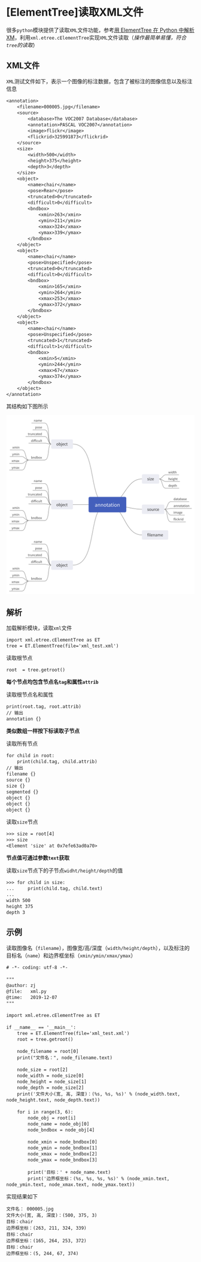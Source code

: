 
# [ElementTree]读取XML文件

很多`python`模块提供了读取`XML`文件功能，参考[用 ElementTree 在 Python 中解析 XM](https://pycoders-weekly-chinese.readthedocs.io/en/latest/issue6/processing-xml-in-python-with-element-tree.html)，利用`xml.etree.cElementTree`实现`XML`文件读取（*操作最简单易懂，符合`tree`的读取*）

## XML文件

`XML`测试文件如下，表示一个图像的标注数据，包含了被标注的图像信息以及标注信息

```
<annotation>
	<filename>000005.jpg</filename>
	<source>
		<database>The VOC2007 Database</database>
		<annotation>PASCAL VOC2007</annotation>
		<image>flickr</image>
		<flickrid>325991873</flickrid>
	</source>
	<size>
		<width>500</width>
		<height>375</height>
		<depth>3</depth>
	</size>
	<object>
		<name>chair</name>
		<pose>Rear</pose>
		<truncated>0</truncated>
		<difficult>0</difficult>
		<bndbox>
			<xmin>263</xmin>
			<ymin>211</ymin>
			<xmax>324</xmax>
			<ymax>339</ymax>
		</bndbox>
	</object>
	<object>
		<name>chair</name>
		<pose>Unspecified</pose>
		<truncated>0</truncated>
		<difficult>0</difficult>
		<bndbox>
			<xmin>165</xmin>
			<ymin>264</ymin>
			<xmax>253</xmax>
			<ymax>372</ymax>
		</bndbox>
	</object>
	<object>
		<name>chair</name>
		<pose>Unspecified</pose>
		<truncated>1</truncated>
		<difficult>1</difficult>
		<bndbox>
			<xmin>5</xmin>
			<ymin>244</ymin>
			<xmax>67</xmax>
			<ymax>374</ymax>
		</bndbox>
	</object>
</annotation>
```

其结构如下图所示

![](./imgs/xml.png)

## 解析

加载解析模块，读取`xml`文件

```
import xml.etree.cElementTree as ET
tree = ET.ElementTree(file='xml_test.xml')
```

读取根节点

```
root  = tree.getroot()
```

**每个节点均包含节点名`tag`和属性`attrib`**

读取根节点名和属性

```
print(root.tag, root.attrib)
// 输出
annotation {}
```

**类似数组一样按下标读取子节点**

读取所有节点

```
for child in root:
    print(child.tag, child.attrib)
// 输出 
filename {}
source {}
size {}
segmented {}
object {}
object {}
object {}
```

读取`size`节点

```
>>> size = root[4]
>>> size
<Element 'size' at 0x7efe63ad0a70>
```

**节点值可通过参数`text`获取**

读取`size`节点下的子节点`widht/height/depth`的值

```
>>> for child in size:
...     print(child.tag, child.text)
... 
width 500
height 375
depth 3
```

## 示例

读取图像名（`filename`），图像宽/高/深度（`width/height/depth`），以及标注的目标名（`name`）和边界框坐标（`xmin/ymin/xmax/ymax`）

```
# -*- coding: utf-8 -*-

"""
@author: zj
@file:   xml.py
@time:   2019-12-07
"""

import xml.etree.cElementTree as ET

if __name__ == '__main__':
    tree = ET.ElementTree(file='xml_test.xml')
    root = tree.getroot()

    node_filename = root[0]
    print("文件名：", node_filename.text)

    node_size = root[2]
    node_width = node_size[0]
    node_height = node_size[1]
    node_depth = node_size[2]
    print('文件大小(宽, 高, 深度)：(%s, %s, %s)' % (node_width.text, node_height.text, node_depth.text))

    for i in range(3, 6):
        node_obj = root[i]
        node_name = node_obj[0]
        node_bndbox = node_obj[4]

        node_xmin = node_bndbox[0]
        node_ymin = node_bndbox[1]
        node_xmax = node_bndbox[2]
        node_ymax = node_bndbox[3]

        print('目标：' + node_name.text)
        print('边界框坐标：(%s, %s, %s, %s)' % (node_xmin.text, node_ymin.text, node_xmax.text, node_ymax.text))
```

实现结果如下

```
文件名： 000005.jpg
文件大小(宽, 高, 深度)：(500, 375, 3)
目标：chair
边界框坐标：(263, 211, 324, 339)
目标：chair
边界框坐标：(165, 264, 253, 372)
目标：chair
边界框坐标：(5, 244, 67, 374)
```